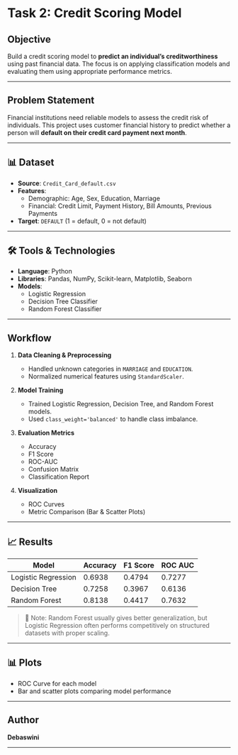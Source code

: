 
# Task 2: Credit Scoring Model 

## Objective

Build a credit scoring model to **predict an individual’s creditworthiness** using past financial data. The focus is on applying classification models and evaluating them using appropriate performance metrics.

---

##  Problem Statement

Financial institutions need reliable models to assess the credit risk of individuals. This project uses customer financial history to predict whether a person will **default on their credit card payment next month**.

---

## 📊 Dataset

- **Source**: `Credit_Card_default.csv`
- **Features**:
  - Demographic: Age, Sex, Education, Marriage
  - Financial: Credit Limit, Payment History, Bill Amounts, Previous Payments
- **Target**: `DEFAULT` (1 = default, 0 = not default)

---

## 🛠️ Tools & Technologies

- **Language**: Python
- **Libraries**: Pandas, NumPy, Scikit-learn, Matplotlib, Seaborn
- **Models**:
  - Logistic Regression
  - Decision Tree Classifier
  - Random Forest Classifier

---

## Workflow

1. **Data Cleaning & Preprocessing**
   - Handled unknown categories in `MARRIAGE` and `EDUCATION`.
   - Normalized numerical features using `StandardScaler`.

2. **Model Training**
   - Trained Logistic Regression, Decision Tree, and Random Forest models.
   - Used `class_weight='balanced'` to handle class imbalance.

3. **Evaluation Metrics**
   - Accuracy
   - F1 Score
   - ROC-AUC
   - Confusion Matrix
   - Classification Report

4. **Visualization**
   - ROC Curves
   - Metric Comparison (Bar & Scatter Plots)

---

## 📈 Results

| Model              | Accuracy | F1 Score | ROC AUC  |
|--------------------|----------|----------|----------|
| Logistic Regression|   0.6938 |  0.4794  |  0.7277  | 
| Decision Tree      |   0.7258 |  0.3967  |  0.6136  |
| Random Forest      |  0.8138  |  0.4417  |  0.7632  |

> 📌 Note: Random Forest usually gives better generalization, but Logistic Regression often performs competitively on structured datasets with proper scaling.

---

## 📊 Plots

- ROC Curve for each model
- Bar and scatter plots comparing model performance

---

## Author
**Debaswini**

---

